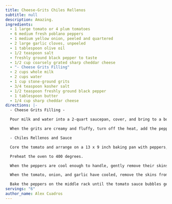 ```yaml
---
title: Cheese-Grits Chiles Rellenos
subtitle: null
description: Amazing.
ingredients:
  - 1 large tomato or 4 plum tomatoes
  - 6 medium fresh poblano peppers
  - 1 medium yellow onion, peeled and quartered
  - 2 large garlic cloves, unpeeled
  - 1 tablespoon olive oil
  - 1/2 teaspoon salt
  - freshly ground black pepper to taste
  - 1/2 cup coarsely grated sharp cheddar cheese
  - "- Cheese Grits Filling"
  - 2 cups whole milk
  - 2 cups water
  - 1 cup stone-ground grits
  - 3/4 teaspoon kosher salt
  - 1/2 teaspoon freshly ground black pepper
  - 1 tablespoon butter
  - 1/4 cup sharp cheddar cheese
directions: |-
  - Cheese Grits Filling - 

  Pour milk and water into a 2-quart saucepan, cover, and bring to a boil. Uncover the pot and add the grits and salt, and reduce the heat to medium. Stir constantly until the grits are the consistency of thick soup and release a fragrance of corn, about 8 minutes. Reduce the heat to low and simmer, stirring every 2 to 3 minutes, for about 20 minutes, until the grits fall lazily from the end of the spoon. Cook about 15 minutes more, stirring constantly. 

  When the grits are creamy and fluffy, turn off the heat, add the pepper, butter, and 1/4 cup cheese. Stir to incorporate. Season to taste with salt and pepper.

  - Chiles Rellenos and Sauce

  Core the tomato and arrange on a 13 x 9 inch baking pan with peppers, onion, and garlic, with the peppers gathered at one end. Brush all the vegetables with the olive oil and sprinkle with salt. Place the pan under a broiler, with the peppers nearest you. Turn the peppers every 3 minutes until their skins are blistered on all sides and the onion, garlic, and tomato are charred as well. Transfer the peppers to a large bowl, transfer the tomato, onion, and garlic to a medium bowl, and let them cool. Set aside the roasting pan.

  Preheat the oven to 400 degrees.

  When the peppers are cool enough to handle, gently remove their skins and discard. Cut a 3-inch slit down the side of each pepper and gently spoon out the seeds and veins. Fill each pepper with 1/2 cup cheese grits and place in the roasting pan. 

  When the tomato, onion, and garlic have cooled, remove the skins from the tomato and garlic and discard. Process the tomato, onion, and garlic to a chunky puree in a food processor, about 30 seconds. Season to taste with salt and pepper. Pour the sauce over the peppers.

  Bake the peppers on the middle rack until the tomato sauce bubbles gently, about 15 minutes. Scatter the cheese on top and place the pan under the broiler until the cheese has browned.
servings: "6"
author_name: Alex Cuadros
---
```

